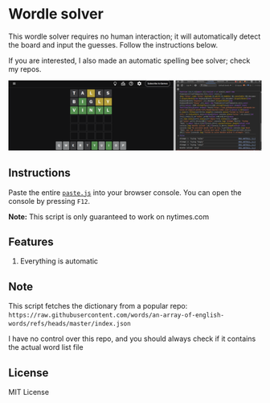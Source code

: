 # Wordle solver

This wordle solver requires no human interaction; it will automatically detect the board and input the guesses. Follow the instructions below. 

If you are interested, I also made an automatic spelling bee solver; check my repos.

![demo](/image.png)

## Instructions

Paste the entire [`paste.js`](/paste.js) into your browser console. You can open the console by pressing `F12`.

**Note:** This script is only guaranteed to work on nytimes.com

## Features

1. Everything is automatic

## Note
This script fetches the dictionary from a popular repo: `https://raw.githubusercontent.com/words/an-array-of-english-words/refs/heads/master/index.json`

I have no control over this repo, and you should always check if it contains the actual word list file

## License

MIT License
